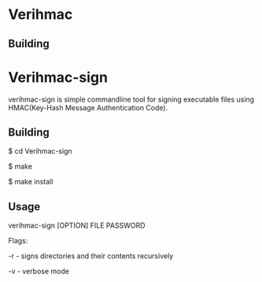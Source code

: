 Verihmac
=====

Building
--------

Verihmac-sign 
====

verihmac-sign is simple commandline tool  for signing  executable  files  using HMAC(Key-Hash Message Authentication Code). 

Building
-------

$ cd Verihmac-sign

$ make 

$ make install 

Usage
-------

verihmac-sign [OPTION] FILE  PASSWORD 

Flags: 

-r - signs directories and their contents recursively 

-v - verbose mode 
